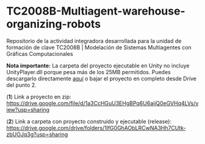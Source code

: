 # TC2008B-Multiagent-warehouse-organizing-robots
Repositorio de la actividad integradora desarrollada para la unidad de formación de clave TC2008B | Modelación de Sistemas Multiagentes con Gráficas Computacionales 

**Nota importante:**
La carpeta del proyecto ejecutable en Unity no incluye UnityPlayer.dll porque pesa más de los 25MB permitidos. Puedes descargarlo directamente [aquí](https://drive.google.com/file/d/1U8Z2rh6j4AjJBV-8Izn-oKi3A-KYDHRK/view?usp=sharing) o bajar el proyecto en completo desde Drive del punto 2.

(**1**) Link a proyecto en zip: https://drive.google.com/file/d/1a3CcHGuU3EHgBPq6U6aijQ0eGVHq4LVs/view?usp=sharing

(**2**) Link a carpeta con proyecto construido y ejecutable (release): https://drive.google.com/drive/folders/1lfG0GhAObLRCwNA3Hh7CUtk-zbUOJq3g?usp=sharing

